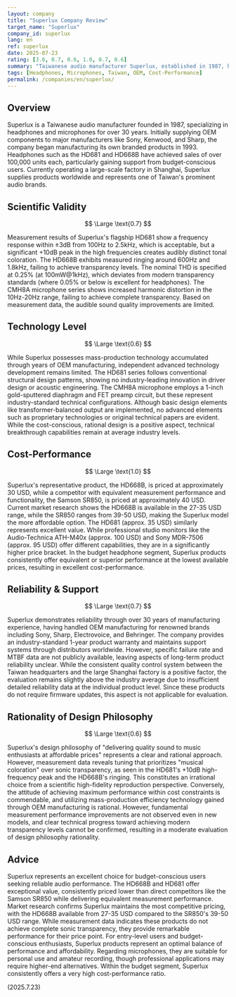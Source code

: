 ```yaml
---
layout: company
title: "Superlux Company Review"
target_name: "Superlux"
company_id: superlux
lang: en
ref: superlux
date: 2025-07-23
rating: [3.6, 0.7, 0.6, 1.0, 0.7, 0.6]
summary: "Taiwanese audio manufacturer Superlux, established in 1987, has served budget-conscious users by leveraging OEM manufacturing expertise to deliver exceptional cost-performance, consistently offering equivalent measurement performance at the lowest prices in the budget headphone segment, though measurement performance remains moderate by modern transparency standards."
tags: [Headphones, Microphones, Taiwan, OEM, Cost-Performance]
permalink: /companies/en/superlux/
---
```


## Overview

Superlux is a Taiwanese audio manufacturer founded in 1987, specializing in headphones and microphones for over 30 years. Initially supplying OEM components to major manufacturers like Sony, Kenwood, and Sharp, the company began manufacturing its own branded products in 1993. Headphones such as the HD681 and HD668B have achieved sales of over 100,000 units each, particularly gaining support from budget-conscious users. Currently operating a large-scale factory in Shanghai, Superlux supplies products worldwide and represents one of Taiwan's prominent audio brands.

## Scientific Validity

$$ \Large \text{0.7} $$

Measurement results of Superlux's flagship HD681 show a frequency response within ±3dB from 100Hz to 2.5kHz, which is acceptable, but a significant +10dB peak in the high frequencies creates audibly distinct tonal coloration. The HD668B exhibits measured ringing around 600Hz and 1.8kHz, failing to achieve transparency levels. The nominal THD is specified at 0.25% (at 100mW@1kHz), which deviates from modern transparency standards (where 0.05% or below is excellent for headphones). The CMH8A microphone series shows increased harmonic distortion in the 10Hz-20Hz range, failing to achieve complete transparency. Based on measurement data, the audible sound quality improvements are limited.

## Technology Level

$$ \Large \text{0.6} $$

While Superlux possesses mass-production technology accumulated through years of OEM manufacturing, independent advanced technology development remains limited. The HD681 series follows conventional structural design patterns, showing no industry-leading innovation in driver design or acoustic engineering. The CMH8A microphone employs a 1-inch gold-sputtered diaphragm and FET preamp circuit, but these represent industry-standard technical configurations. Although basic design elements like transformer-balanced output are implemented, no advanced elements such as proprietary technologies or original technical papers are evident. While the cost-conscious, rational design is a positive aspect, technical breakthrough capabilities remain at average industry levels.

## Cost-Performance

$$ \Large \text{1.0} $$

Superlux's representative product, the HD668B, is priced at approximately 30 USD, while a competitor with equivalent measurement performance and functionality, the Samson SR850, is priced at approximately 40 USD. Current market research shows the HD668B is available in the 27-35 USD range, while the SR850 ranges from 39-50 USD, making the Superlux model the more affordable option. The HD681 (approx. 35 USD) similarly represents excellent value. While professional studio monitors like the Audio-Technica ATH-M40x (approx. 100 USD) and Sony MDR-7506 (approx. 95 USD) offer different capabilities, they are in a significantly higher price bracket. In the budget headphone segment, Superlux products consistently offer equivalent or superior performance at the lowest available prices, resulting in excellent cost-performance.

## Reliability & Support

$$ \Large \text{0.7} $$

Superlux demonstrates reliability through over 30 years of manufacturing experience, having handled OEM manufacturing for renowned brands including Sony, Sharp, Electrovoice, and Behringer. The company provides an industry-standard 1-year product warranty and maintains support systems through distributors worldwide. However, specific failure rate and MTBF data are not publicly available, leaving aspects of long-term product reliability unclear. While the consistent quality control system between the Taiwan headquarters and the large Shanghai factory is a positive factor, the evaluation remains slightly above the industry average due to insufficient detailed reliability data at the individual product level. Since these products do not require firmware updates, this aspect is not applicable for evaluation.

## Rationality of Design Philosophy

$$ \Large \text{0.6} $$

Superlux's design philosophy of "delivering quality sound to music enthusiasts at affordable prices" represents a clear and rational approach. However, measurement data reveals tuning that prioritizes "musical coloration" over sonic transparency, as seen in the HD681's +10dB high-frequency peak and the HD668B's ringing. This constitutes an irrational choice from a scientific high-fidelity reproduction perspective. Conversely, the attitude of achieving maximum performance within cost constraints is commendable, and utilizing mass-production efficiency technology gained through OEM manufacturing is rational. However, fundamental measurement performance improvements are not observed even in new models, and clear technical progress toward achieving modern transparency levels cannot be confirmed, resulting in a moderate evaluation of design philosophy rationality.

## Advice

Superlux represents an excellent choice for budget-conscious users seeking reliable audio performance. The HD668B and HD681 offer exceptional value, consistently priced lower than direct competitors like the Samson SR850 while delivering equivalent measurement performance. Market research confirms Superlux maintains the most competitive pricing, with the HD668B available from 27-35 USD compared to the SR850's 39-50 USD range. While measurement data indicates these products do not achieve complete sonic transparency, they provide remarkable performance for their price point. For entry-level users and budget-conscious enthusiasts, Superlux products represent an optimal balance of performance and affordability. Regarding microphones, they are suitable for personal use and amateur recording, though professional applications may require higher-end alternatives. Within the budget segment, Superlux consistently offers a very high cost-performance ratio.

(2025.7.23)
